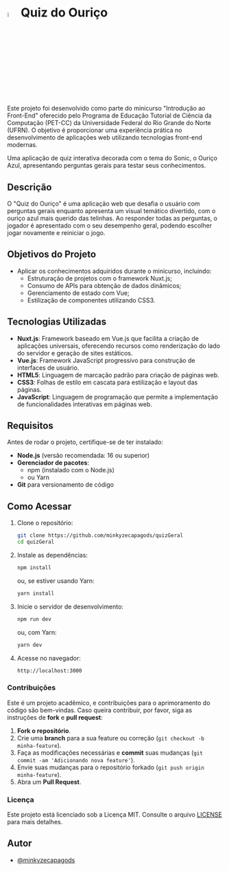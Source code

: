 # <img src="/static/soniclogo.png" width=5% height=5%> Quiz do Ouriço

Este projeto foi desenvolvido como parte do minicurso "Introdução ao Front-End" oferecido pelo Programa de Educação Tutorial de Ciência da Computação (PET-CC) da Universidade Federal do Rio Grande do Norte (UFRN). O objetivo é proporcionar uma experiência prática no desenvolvimento de aplicações web utilizando tecnologias front-end modernas.

Uma aplicação de quiz interativa decorada com o tema do Sonic, o Ouriço Azul, apresentando perguntas gerais para testar seus conhecimentos.

## Descrição

O "Quiz do Ouriço" é uma aplicação web que desafia o usuário com perguntas gerais enquanto apresenta um visual temático divertido, com o ouriço azul mais querido das telinhas. Ao responder todas as perguntas, o jogador é apresentado com o seu desempenho geral, podendo escolher jogar novamente e reiniciar o jogo.

## Objetivos do Projeto

- Aplicar os conhecimentos adquiridos durante o minicurso, incluindo:
  - Estruturação de projetos com o framework Nuxt.js;
  - Consumo de APIs para obtenção de dados dinâmicos;
  - Gerenciamento de estado com Vue;
  - Estilização de componentes utilizando CSS3.

## Tecnologias Utilizadas

- **Nuxt.js**: Framework baseado em Vue.js que facilita a criação de aplicações universais, oferecendo recursos como renderização do lado do servidor e geração de sites estáticos.
- **Vue.js**: Framework JavaScript progressivo para construção de interfaces de usuário.
- **HTML5**: Linguagem de marcação padrão para criação de páginas web.
- **CSS3**: Folhas de estilo em cascata para estilização e layout das páginas.
- **JavaScript**: Linguagem de programação que permite a implementação de funcionalidades interativas em páginas web.



## Requisitos

Antes de rodar o projeto, certifique-se de ter instalado:

- **Node.js** (versão recomendada: 16 ou superior)
- **Gerenciador de pacotes**:
  - npm (instalado com o Node.js)
  - ou Yarn
- **Git** para versionamento de código

## Como Acessar

1. Clone o repositório:
   ```sh
   git clone https://github.com/minkyzecapagods/quizGeral
   cd quizGeral
   ```

2. Instale as dependências:
   ```sh
   npm install
   ```
   ou, se estiver usando Yarn:
   ```sh
   yarn install
   ```

3. Inicie o servidor de desenvolvimento:
   ```sh
   npm run dev
   ```
   ou, com Yarn:
   ```sh
   yarn dev
   ```

4. Acesse no navegador:
   ```
   http://localhost:3000
   ```

### Contribuições

Este é um projeto acadêmico, e contribuições para o aprimoramento do código são bem-vindas. Caso queira contribuir, por favor, siga as instruções de **fork** e **pull request**:
1. **Fork o repositório**.
2. Crie uma **branch** para a sua feature ou correção (`git checkout -b minha-feature`).
3. Faça as modificações necessárias e **commit** suas mudanças (`git commit -am 'Adicionando nova feature'`).
4. Envie suas mudanças para o repositório forkado (`git push origin minha-feature`).
5. Abra um **Pull Request**.

### Licença

Este projeto está licenciado sob a Licença MIT. Consulte o arquivo [LICENSE](LICENSE) para mais detalhes.

## Autor

- [@minkyzecapagods](https://github.com/minkyzecapagods)
